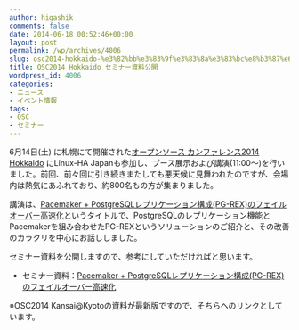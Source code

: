 ```yaml
---
author: higashik
comments: false
date: 2014-06-18 00:52:46+00:00
layout: post
permalink: /wp/archives/4006
slug: osc2014-hokkaido-%e3%82%bb%e3%83%9f%e3%83%8a%e3%83%bc%e8%b3%87%e6%96%99%e5%85%ac%e9%96%8b
title: OSC2014 Hokkaido セミナー資料公開
wordpress_id: 4006
categories:
- ニュース
- イベント情報
tags:
- OSC
- セミナー
---
```


6月14日(土) に札幌にて開催された[オープンソース カンファレンス2014 Hokkaido](http://www.ospn.jp/osc2014-do/) にLinux-HA Japanも参加し、ブース展示および講演(11:00～)を行いました。前回、前々回に引き続きまたしても悪天候に見舞われたのですが、会場内は熱気にあふれており、約800名もの方が集まりました。

講演は、[Pacemaker + PostgreSQLレプリケーション構成(PG-REX)のフェイルオーバー高速化](https://www.ospn.jp/osc2014-do/modules/eguide/event.php?eid=64)というタイトルで、PostgreSQLのレプリケーション機能とPacemakerを組み合わせたPG-REXというソリューションのご紹介と、その改善のカラクリを中心にお話ししました。

セミナー資料を公開しますので、参考にしていただければと思います。




	
  * セミナー資料：[Pacemaker + PostgreSQLレプリケーション構成(PG-REX)のフェイルオーバー高速化](http://www.slideshare.net/kazuhcurry/osc2014-kyoto)


※OSC2014 Kansai@Kyotoの資料が最新版ですので、そちらへのリンクとしています。
